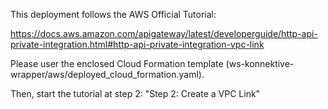 This deployment follows the AWS Official Tutorial:

https://docs.aws.amazon.com/apigateway/latest/developerguide/http-api-private-integration.html#http-api-private-integration-vpc-link

Please user the enclosed Cloud Formation template (ws-konnektive-wrapper/aws/deployed_cloud_formation.yaml).

Then, start the tutorial at step 2: "Step 2: Create a VPC Link"

